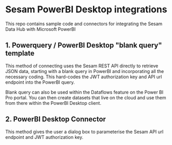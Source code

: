 # Sesam PowerBI Desktop integrations

This repo contains sample code and connectors for integrating the Sesam Data Hub with Microsoft PowerBI

## 1. Powerquery / PowerBI Desktop "blank query" template
This method of connecting uses the Sesam REST API directly to retrieve JSON data, starting with a blank query in PowerBI and incorporating all the necessary coding. This hard-codes the JWT authorization key and API url endpoint into the PowerBI query.

Blank query can also be used within the Dataflows feature on the Power BI Pro portal. You can then create datasets that live on the cloud and use them from there within the PowerBI Desktop client.

## 2. PowerBI Desktop Connector

This method gives the user a dialog box to parameterise the Sesam API url endpoint and JWT authorization key.
